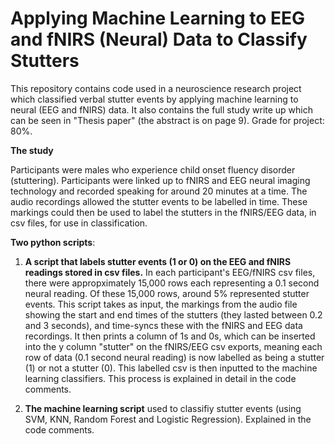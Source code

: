 # Applying Machine Learning to EEG and fNIRS (Neural) Data to Classify Stutters

This repository contains code used in a neuroscience research project which classified verbal stutter events by applying machine learning to neural (EEG and fNIRS) data. It also contains the full study write up which can be seen in "Thesis paper" (the abstract is on page 9). Grade for project: 80%.

**The study**

Participants were males who experience child onset fluency disorder (stuttering). Participants were linked up to fNIRS and EEG neural imaging technology and recorded speaking for around 20 minutes at a time. The audio recordings allowed the stutter events to be labelled in time. These markings could then be used to label the stutters in the fNIRS/EEG data, in csv files, for use in classification. 

**Two python scripts**:

1. **A script that labels stutter events (1 or 0) on the EEG and fNIRS readings stored in csv files.** In each participant's EEG/fNIRS csv files, there were appropximately 15,000 rows each representing a 0.1 second neural reading. Of these 15,000 rows, around 5% represented stutter events. This script takes as input, the markings from the audio file showing the start and end times of the stutters (they lasted between 0.2 and 3 seconds), and time-syncs these with the fNIRS and EEG data recordings. It then prints a column of 1s and 0s, which can be inserted into the y column "stutter" on the fNIRS/EEG csv exports, meaning each row of data (0.1 second neural reading) is now labelled as being a stutter (1) or not a stutter (0). This labelled csv is then inputted to the machine learning classifiers. This process is explained in detail in the code comments.

2. **The machine learning script** used to classifiy stutter events (using SVM, KNN, Random Forest and Logistic Regression). Explained in the code comments.
